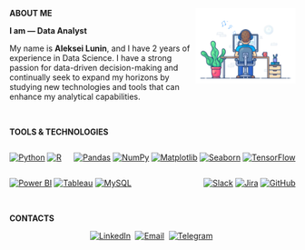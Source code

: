 <b>ABOUT ME</b>
<img align="right" width="35%" src="attachments/gif/Gif_animation.gif">

<b>I am — Data Analyst</b>
<p align="left">
My name is <b>Aleksei Lunin</b>, and I have 2 years of experience in Data Science. I have a strong passion for data-driven decision-making and continually seek to expand my horizons by studying new technologies and tools that can enhance my analytical capabilities.
</p>

<br/>

<b>TOOLS & TECHNOLOGIES</b>
<div style="display: flex; flex-wrap: wrap; justify-content: space-between;">

<!-- Programming Languages -->
<a href="https://www.python.org/"><img title="Python" src="https://img.shields.io/badge/-Python-3776AB?logo=python&style=for-the-badge"></a>
<a href="https://www.r-project.org/"><img title="R" src="https://img.shields.io/badge/-R-276DC3?logo=r&style=for-the-badge"></a>

<!-- Data Analysis Libraries -->
<a href="https://pandas.pydata.org/"><img title="Pandas" src="https://img.shields.io/badge/-Pandas-150458?logo=pandas&style=for-the-badge"></a>
<a href="https://numpy.org/"><img title="NumPy" src="https://img.shields.io/badge/-NumPy-013243?logo=numpy&style=for-the-badge"></a>
<a href="https://matplotlib.org/"><img title="Matplotlib" src="https://img.shields.io/badge/-Matplotlib-3776AB?logo=matplotlib&style=for-the-badge"></a>
<a href="https://seaborn.pydata.org/"><img title="Seaborn" src="https://img.shields.io/badge/-Seaborn-9966CC?logo=seaborn&style=for-the-badge"></a>
<a href="https://www.tensorflow.org/"><img title="TensorFlow" src="https://img.shields.io/badge/-TensorFlow-FF6F00?logo=tensorflow&style=for-the-badge"></a>

<!-- Data Visualization Tools -->
<a href="https://powerbi.microsoft.com/"><img title="Power BI" src="https://img.shields.io/badge/-Power%20BI-F2C811?logo=powerbi&style=for-the-badge"></a>
<a href="https://www.tableau.com/"><img title="Tableau" src="https://img.shields.io/badge/-Tableau-E97627?logo=tableau&style=for-the-badge"></a>
<a href="https://www.mysql.com/"><img title="MySQL" src="https://img.shields.io/badge/-MySQL-4479A1?logo=mysql&style=for-the-badge"></a>

<!-- Collaboration Tools -->
<a href="https://slack.com/"><img title="Slack" src="https://img.shields.io/badge/-Slack-4A154B?logo=slack&style=for-the-badge"></a>
<a href="https://www.jira.com/"><img title="Jira" src="https://img.shields.io/badge/-Jira-0052CC?logo=jira&style=for-the-badge"></a>
<a href="https://github.com/"><img title="GitHub" src="https://img.shields.io/badge/-GitHub-181717?logo=github&style=for-the-badge"></a>
</div>

<br/>

<b>CONTACTS</b>
<p align="center">
<a href="https://www.linkedin.com/in/aleksei-lunin-5a5bb325b/"><img width=5% title="LinkedIn" src="https://cdn-icons-png.flaticon.com/512/174/174857.png"></a>&nbsp;
<a href="mailto:hamziebusiness@gmail.com"><img width=5% title="Email" src="https://cdn-icons-png.flaticon.com/512/732/732200.png"></a>&nbsp;
<a href="https://t.me/xkotoffx"><img width=5% title="Telegram" src="https://cdn-icons-png.flaticon.com/512/2111/2111646.png"></a>&nbsp;
</p>

<br/>
